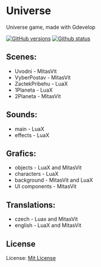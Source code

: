 # Universe
Universe game, made with Gdevelop

<a href="https://github.com/Bigproject1/Universe/"><img alt="GitHub versions" src="https://img.shields.io/badge/version-1.0.0%20beta-yellow" /></a>
<a href="https://github.com/Bigproject1/Universe/"><img alt="Github status" src="https://img.shields.io/badge/status-testing-orange"/></a>

## Scenes:
- Uvodni - MitasVit
- VyberPostav - MitasVit
- ZactekPribehu - LuaX
- 1Planeta - LuaX
- 2Planeta - MitasVit

## Sounds:
- main - LuaX
- effects - LuaX

## Grafics:
- objects - LuaX and MitasVit
- characters - LuaX
- background - MitasVit and LuaX
- UI components - MitasVit

## Translations:

- czech - Luax and MitasVit
- english - LuaX and MitasVit

## License
License: 
[Mit License](https://github.com/Bigproject1/Universe/blob/main/LICENSE)
